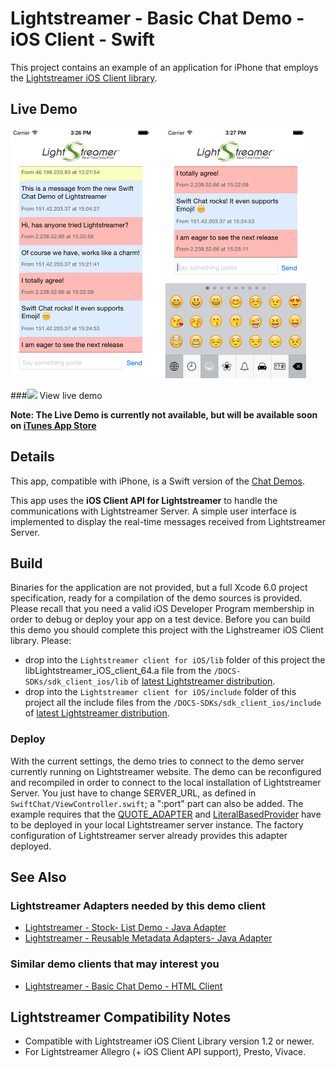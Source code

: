 # Lightstreamer - Basic Chat Demo - iOS Client - Swift

<!-- START DESCRIPTION lightstreamer-example-Chat-client-ios-swift -->

This project contains an example of an application for iPhone that employs the [Lightstreamer iOS Client library](http://www.lightstreamer.com/docs/client_ios_api/index.html).

## Live Demo


![screenshot](screenshot_large.png)

###![](http://demos.lightstreamer.com/site/img/play.png) View live demo

**Note: The Live Demo is currently not available, but will be available soon on [iTunes App Store](https://itunes.apple.com/us/genre/ios/id36?mt=8)**

## Details

This app, compatible with iPhone, is a Swift version of the [Chat Demos](https://github.com/Weswit/Lightstreamer-example-Chat-client-javascript).<br>

This app uses the <b>iOS Client API for Lightstreamer</b> to handle the communications with Lightstreamer Server. A simple user interface is implemented to display the real-time messages received from Lightstreamer Server.<br>

## Build

Binaries for the application are not provided, but a full Xcode 6.0 project specification, ready for a compilation of the demo sources is provided. Please recall that you need a valid iOS Developer Program membership in order to debug or deploy your app on a test device.
Before you can build this demo you should complete this project with the Lighstreamer iOS Client library. Please:

* drop into the `Lightstreamer client for iOS/lib` folder of this project the libLightstreamer_iOS_client_64.a file from the `/DOCS-SDKs/sdk_client_ios/lib` of [latest Lightstreamer distribution](http://www.lightstreamer.com/download).
* drop into the `Lightstreamer client for iOS/include` folder of this project all the include files from the `/DOCS-SDKs/sdk_client_ios/include` of [latest Lightstreamer distribution](http://www.lightstreamer.com/download).

### Deploy

With the current settings, the demo tries to connect to the demo server currently running on Lightstreamer website.
The demo can be reconfigured and recompiled in order to connect to the local installation of Lightstreamer Server. You just have to change SERVER_URL, as defined in `SwiftChat/ViewController.swift`; a ":port" part can also be added.
The example requires that the [QUOTE_ADAPTER](https://github.com/Weswit/Lightstreamer-example-Stocklist-adapter-java) and [LiteralBasedProvider](https://github.com/Weswit/Lightstreamer-example-ReusableMetadata-adapter-java) have to be deployed in your local Lightstreamer server instance. The factory configuration of Lightstreamer server already provides this adapter deployed.<br>

## See Also

### Lightstreamer Adapters needed by this demo client

* [Lightstreamer - Stock- List Demo - Java Adapter](https://github.com/Weswit/Lightstreamer-example-Stocklist-adapter-java)
* [Lightstreamer - Reusable Metadata Adapters- Java Adapter](https://github.com/Weswit/Lightstreamer-example-ReusableMetadata-adapter-java)

### Similar demo clients that may interest you

* [Lightstreamer - Basic Chat Demo - HTML Client](https://github.com/Weswit/Lightstreamer-example-Chat-client-javascript)

## Lightstreamer Compatibility Notes

* Compatible with Lightstreamer iOS Client Library version 1.2 or newer.
* For Lightstreamer Allegro (+ iOS Client API support), Presto, Vivace.
